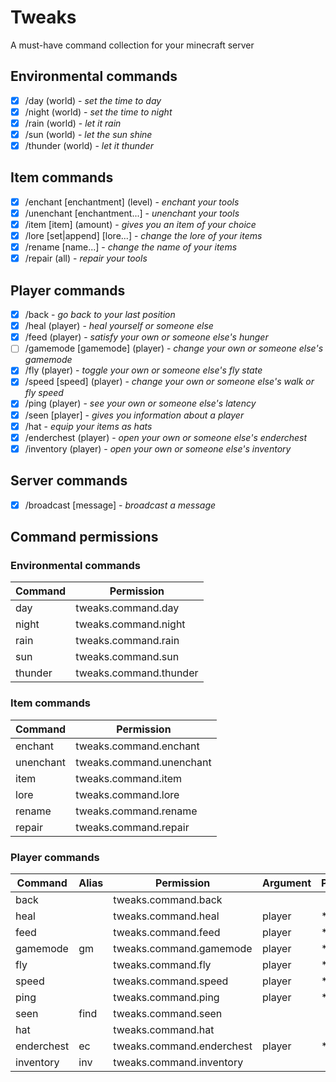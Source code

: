 # Tweaks
A must-have command collection for your minecraft server

## Environmental commands

- [x] /day (world) - *set the time to day*
- [x] /night (world) - *set the time to night*
- [x] /rain (world) - *let it rain*
- [x] /sun (world) - *let the sun shine*
- [x] /thunder (world) - *let it thunder*

## Item commands

- [x] /enchant [enchantment] (level) - *enchant your tools*
- [x] /unenchant [enchantment...] - *unenchant your tools*
- [x] /item [item] (amount) - *gives you an item of your choice*
- [x] /lore [set|append] [lore...] - *change the lore of your items*
- [x] /rename [name...] - *change the name of your items*
- [x] /repair (all) - *repair your tools*

## Player commands

- [x] /back - *go back to your last position*
- [x] /heal (player) - *heal yourself or someone else*
- [x] /feed (player) - *satisfy your own or someone else's hunger*
- [ ] /gamemode [gamemode] (player) - *change your own or someone else's gamemode*
- [x] /fly (player) - *toggle your own or someone else's fly state*
- [x] /speed [speed] (player) - *change your own or someone else's walk or fly speed*
- [x] /ping (player) - *see your own or someone else's latency*
- [x] /seen [player] - *gives you information about a player*
- [x] /hat - *equip your items as hats*
- [x] /enderchest (player) - *open your own or someone else's enderchest*
- [x] /inventory (player) - *open your own or someone else's inventory*
## Server commands

- [x] /broadcast [message] - *broadcast a message*

## Command permissions
### Environmental commands

| Command | Permission             |
|---------|------------------------|
| day     | tweaks.command.day     |
| night   | tweaks.command.night   |
| rain    | tweaks.command.rain    |
| sun     | tweaks.command.sun     |
| thunder | tweaks.command.thunder |

### Item commands

| Command   | Permission               |
|-----------|--------------------------|
| enchant   | tweaks.command.enchant   |
| unenchant | tweaks.command.unenchant |
| item      | tweaks.command.item      |
| lore      | tweaks.command.lore      |
| rename    | tweaks.command.rename    |
| repair    | tweaks.command.repair    |

### Player commands

| Command    | Alias | Permission                | Argument | Permission |
|------------|-------|---------------------------|----------|------------|
| back       |       | tweaks.command.back       |          |            |
| heal       |       | tweaks.command.heal       | player   | *.others   |
| feed       |       | tweaks.command.feed       | player   | *.others   |
| gamemode   | gm    | tweaks.command.gamemode   | player   | *.others   |
| fly        |       | tweaks.command.fly        | player   | *.others   |
| speed      |       | tweaks.command.speed      | player   | *.others   |
| ping       |       | tweaks.command.ping       | player   | *.others   |
| seen       | find  | tweaks.command.seen       |          |            |
| hat        |       | tweaks.command.hat        |          |            |
| enderchest | ec    | tweaks.command.enderchest | player   | *.others   |
| inventory  | inv   | tweaks.command.inventory  |          |            |
